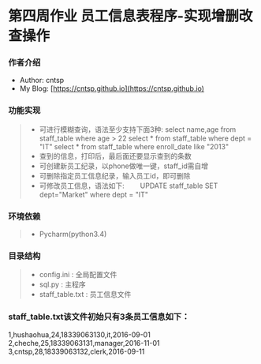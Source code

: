 # 第四周作业  员工信息表程序-实现增删改查操作

### 作者介绍
 * Author: cntsp
 * My Blog: [https://cntsp.github.io](https://cntsp.github.io)
 
### 功能实现
> * 可进行模糊查询，语法至少支持下面3种:
select name,age from staff_table where age > 22
select  * from staff_table where dept = "IT"
select  * from staff_table where enroll_date like "2013"
> * 查到的信息，打印后，最后面还要显示查到的条数
> * 可创建新员工纪录，以phone做唯一键，staff_id需自增
> * 可删除指定员工信息纪录，输入员工id，即可删除
> * 可修改员工信息，语法如下:
　　UPDATE staff_table SET dept="Market" where dept = "IT"
 
### 环境依赖
> * Pycharm(python3.4)

### 目录结构
> * config.ini : 全局配置文件
> * sql.py : 主程序
> * staff_table.txt : 员工信息文件

### staff_table.txt该文件初始只有3条员工信息如下：<br>
1,hushaohua,24,18339063130,it,2016-09-01 <br>
2,cheche,25,18339063131,manager,2016-11-01 <br>
3,cntsp,28,18339063132,clerk,2016-09-11 


